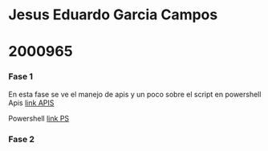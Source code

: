 # Jesus Eduardo Garcia Campos
# 2000965

### Fase 1
En esta fase se ve el manejo de apis y un poco sobre el script en powershell
Apis [link APIS](https://github.com/Chuyinnnnnnnnnnnn/LABORATORIOPIA/tree/master/APIS)

Powershell [link PS](https://github.com/Chuyinnnnnnnnnnnn/LABORATORIOPIA/tree/master/scriptspowershell)

### Fase 2


